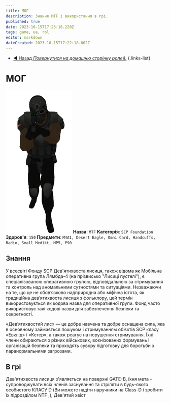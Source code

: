 ```yaml
---
title: МОГ
description: Знання MTF і використання в грі.
published: true
date: 2023-10-15T17:23:18.220Z
tags: game, ua, rol
editor: markdown
dateCreated: 2023-10-15T17:22:18.802Z
---
```


- [:arrow_backward: Назад *Повернутися на домашню сторінку ролей.*](/uk/game/jobs/roles)
{.links-list}
# МОГ
![ntf_gun_up.png](/images/roles/ntf_gun_up.png)
**Назва**: `MTF`
**Категорія**: `SCP Foundation`
**Здоров'я**: `150`
**Предмети**: `M4A1, Desert Eagle, Omni Card, Handcuffs, Radio, Small Medikt, MP5, P90`
## Знання

У всесвіті Фонду SCP Дев'ятихвоста лисиця, також відома як Мобільна оперативна група Лямбда-4 (на прізвисько "Лисиці пустелі"), є спеціалізованою оперативною групою, відповідальною за стримування та контроль над аномальними сутностями та ситуаціями. Незважаючи на те, що це не обов’язково надприродна або міфічна істота, як традиційна дев’ятихвоста лисиця з фольклору, цей термін використовується як кодова назва для оперативної групи. Фонд часто використовує такі кодові назви для забезпечення безпеки та секретності.

«Дев’ятихвостий лис» — це добре навчена та добре оснащена сила, яка в основному займається пошуком і стримуванням об’єктів SCP класу «Евклід» і «Кетер», а також реагує на порушення стримування. Їхні члени обираються з різних військових, воєнізованих формувань і організацій безпеки та проходять сувору підготовку для боротьби з паранормальними загрозами.
## В грі
Дев'ятихвоста лисиця з'являється на поверхні GATE-B, їхня мета - супроводжувати всіх членів заснування та стріляти в будь-якого особистого КЛАСУ D (Ви можете надіти наручники на Class-D і зробити їх підрозділом NTF ;), Дев'ятий хвіст